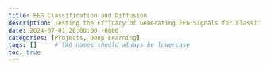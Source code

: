```yaml
---
title: EEG Classification and Diffusion
description: Testing the Efficacy of Generating EEG Signals for Classification
date: 2024-07-01 20:00:00 -0800
categories: [Projects, Deep Learning]
tags: []     # TAG names should always be lowercase
toc: true
---
```


# 
